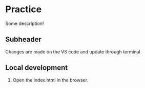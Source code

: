# Practice

Some description!

## Subheader
 Changes are made on the VS code and update through terminal

 ## Local development

 1. Open the index.html in the browser.